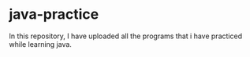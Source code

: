 # java-practice
In this repository, I have uploaded all the programs that i have practiced while learning java.
